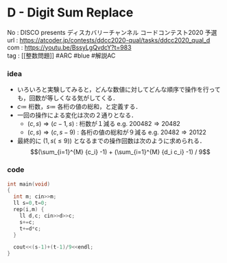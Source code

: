 # D - Digit Sum Replace

No	: DISCO presents ディスカバリーチャンネル コードコンテスト2020 予選  
url	: https://atcoder.jp/contests/ddcc2020-qual/tasks/ddcc2020_qual_d  
com	: https://youtu.be/BssyLgQvdcY?t=983  
tag	: [[整数問題]]  #ARC #blue #解説AC 

### idea
- いろいろと実験してみると，どんな数値に対してどんな順序で操作を行っても，回数が等しくなる気がしてくる．
- $c \coloneqq$ 桁数，$s \coloneqq$ 各桁の値の総和，と定義する．
- 一回の操作による変化は次の２通りとなる．
	- $(c,s) \Rightarrow (c-1,s)$ : 桁数が１減る e.g. $200482 \Rightarrow 20482$
	- $(c,s) \Rightarrow (c,s-9)$ : 各桁の値の総和が９減る e.g. $20482 \Rightarrow 20122$
- 最終的に $(1,s(\le 9))$ となるまでの操作回数は次のように求められる．
	$$(\sum_{i=1}^{M} {c_i} -1) + (\sum_{i=1}^{M} {d_i c_i} -1) / 9$$

### code
```cpp
int	main(void)
{
  int m; cin>>m;
  ll s=0,t=0;
  rep(i,m) {
    ll d,c; cin>>d>>c;
    s+=c;
    t+=d*c;
  }

  cout<<(s-1)+(t-1)/9<<endl;
}
```